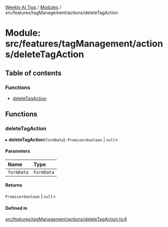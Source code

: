 [Weekly AI Tips](../README.md) / [Modules](../modules.md) / src/features/tagManagement/actions/deleteTagAction

# Module: src/features/tagManagement/actions/deleteTagAction

## Table of contents

### Functions

- [deleteTagAction](src_features_tagManagement_actions_deleteTagAction.md#deletetagaction)

## Functions

### deleteTagAction

▸ **deleteTagAction**(`formData`): `Promise`\<`boolean` \| ``null``\>

#### Parameters

| Name | Type |
| :------ | :------ |
| `formData` | `FormData` |

#### Returns

`Promise`\<`boolean` \| ``null``\>

#### Defined in

[src/features/tagManagement/actions/deleteTagAction.ts:6](https://github.com/alexsoyes/weekly-ai-tips/blob/8e6b4ae946047053b809d45f37efccbb35947373/src/features/tagManagement/actions/deleteTagAction.ts#L6)
